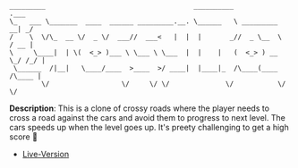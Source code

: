 ```text
_________                                     __________                  .___
\_   ___ \_______  ____  ______ _________.__. \______   \ _________     __| _/
/    \  \/\_  __ \/  _ \/  ___//  ___<   |  |  |       _//  _ \__  \   / __ | 
\     \____|  | \(  <_> )___ \ \___ \ \___  |  |    |   (  <_> ) __ \_/ /_/ | 
 \______  /|__|   \____/____  >____  >/ ____|  |____|_  /\____(____  /\____ | 
        \/                  \/     \/ \/              \/           \/      \/ 

```

**Description**: This is a clone of crossy roads where the player needs to cross a road against the cars and avoid them to progress to next level. The cars speeds up when the level goes up. It's preety challenging to get a high score :blue_car:

- [Live-Version](https://replit.com/@MihirMore1/Crossy-Road#main.py)
